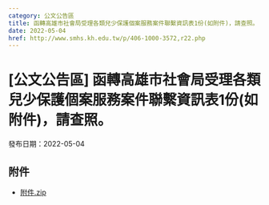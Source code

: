 ```yaml
---
category: 公文公告區
title: 函轉高雄市社會局受理各類兒少保護個案服務案件聯繫資訊表1份(如附件)，請查照。
date: 2022-05-04
href: http://www.smhs.kh.edu.tw/p/406-1000-3572,r22.php
---
```


# [公文公告區] 函轉高雄市社會局受理各類兒少保護個案服務案件聯繫資訊表1份(如附件)，請查照。

發布日期：2022-05-04



## 附件

- [附件.zip](https://www.smhs.kh.edu.tw/app/index.php?Action=downloadfile&file=WVhSMFlXTm9Memd3TDNCMFlWOHpNelV3WHpFME1qRTFOek5mTWpneU1ERXVlbWx3&fname=DGGGROTSYWQO41XX50LKSWHGRK30OOLKDGUWTSKK4125MLVWKPROVTPOUSSSPKPO)
